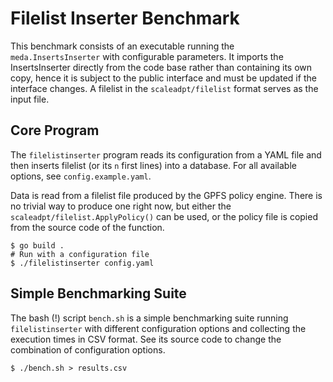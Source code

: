 # Filelist Inserter Benchmark

This benchmark consists of an executable running the `meda.InsertsInserter` with configurable parameters.
It imports the InsertsInserter directly from the code base rather than containing its own copy, hence it is subject to the public interface and must be updated if the interface changes.
A filelist in the `scaleadpt/filelist` format serves as the input file.

## Core Program

The `filelistinserter` program reads its configuration from a YAML file and then inserts filelist (or its `n` first lines) into a database.
For all available options, see `config.example.yaml`.

Data is read from a filelist file produced by the GPFS policy engine.
There is no trivial way to produce one right now, but either the `scaleadpt/filelist.ApplyPolicy()` can be used, or the policy file is copied from the source code of the function.

```console
$ go build .
# Run with a configuration file
$ ./filelistinserter config.yaml
```

## Simple Benchmarking Suite

The bash (!) script `bench.sh` is a simple benchmarking suite running `filelistinserter` with different configuration options and collecting the execution times in CSV format.
See its source code to change the combination of configuration options.

```console
$ ./bench.sh > results.csv
```
